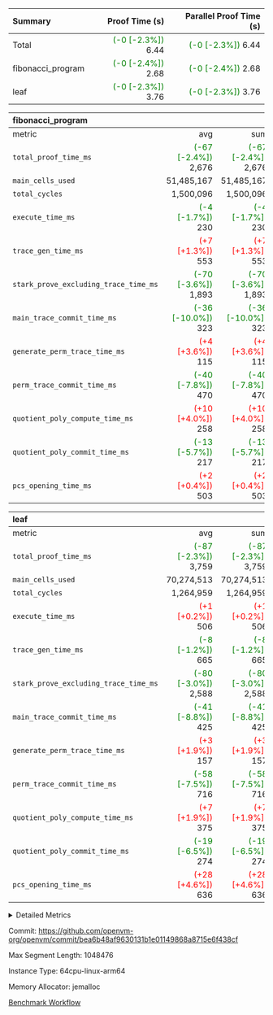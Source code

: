 | Summary | Proof Time (s) | Parallel Proof Time (s) |
|:---|---:|---:|
| Total | <span style='color: green'>(-0 [-2.3%])</span> 6.44 | <span style='color: green'>(-0 [-2.3%])</span> 6.44 |
| fibonacci_program | <span style='color: green'>(-0 [-2.4%])</span> 2.68 | <span style='color: green'>(-0 [-2.4%])</span> 2.68 |
| leaf | <span style='color: green'>(-0 [-2.3%])</span> 3.76 | <span style='color: green'>(-0 [-2.3%])</span> 3.76 |


| fibonacci_program |||||
|:---|---:|---:|---:|---:|
|metric|avg|sum|max|min|
| `total_proof_time_ms ` | <span style='color: green'>(-67 [-2.4%])</span> 2,676 | <span style='color: green'>(-67 [-2.4%])</span> 2,676 | <span style='color: green'>(-67 [-2.4%])</span> 2,676 | <span style='color: green'>(-67 [-2.4%])</span> 2,676 |
| `main_cells_used     ` |  51,485,167 |  51,485,167 |  51,485,167 |  51,485,167 |
| `total_cycles        ` |  1,500,096 |  1,500,096 |  1,500,096 |  1,500,096 |
| `execute_time_ms     ` | <span style='color: green'>(-4 [-1.7%])</span> 230 | <span style='color: green'>(-4 [-1.7%])</span> 230 | <span style='color: green'>(-4 [-1.7%])</span> 230 | <span style='color: green'>(-4 [-1.7%])</span> 230 |
| `trace_gen_time_ms   ` | <span style='color: red'>(+7 [+1.3%])</span> 553 | <span style='color: red'>(+7 [+1.3%])</span> 553 | <span style='color: red'>(+7 [+1.3%])</span> 553 | <span style='color: red'>(+7 [+1.3%])</span> 553 |
| `stark_prove_excluding_trace_time_ms` | <span style='color: green'>(-70 [-3.6%])</span> 1,893 | <span style='color: green'>(-70 [-3.6%])</span> 1,893 | <span style='color: green'>(-70 [-3.6%])</span> 1,893 | <span style='color: green'>(-70 [-3.6%])</span> 1,893 |
| `main_trace_commit_time_ms` | <span style='color: green'>(-36 [-10.0%])</span> 323 | <span style='color: green'>(-36 [-10.0%])</span> 323 | <span style='color: green'>(-36 [-10.0%])</span> 323 | <span style='color: green'>(-36 [-10.0%])</span> 323 |
| `generate_perm_trace_time_ms` | <span style='color: red'>(+4 [+3.6%])</span> 115 | <span style='color: red'>(+4 [+3.6%])</span> 115 | <span style='color: red'>(+4 [+3.6%])</span> 115 | <span style='color: red'>(+4 [+3.6%])</span> 115 |
| `perm_trace_commit_time_ms` | <span style='color: green'>(-40 [-7.8%])</span> 470 | <span style='color: green'>(-40 [-7.8%])</span> 470 | <span style='color: green'>(-40 [-7.8%])</span> 470 | <span style='color: green'>(-40 [-7.8%])</span> 470 |
| `quotient_poly_compute_time_ms` | <span style='color: red'>(+10 [+4.0%])</span> 258 | <span style='color: red'>(+10 [+4.0%])</span> 258 | <span style='color: red'>(+10 [+4.0%])</span> 258 | <span style='color: red'>(+10 [+4.0%])</span> 258 |
| `quotient_poly_commit_time_ms` | <span style='color: green'>(-13 [-5.7%])</span> 217 | <span style='color: green'>(-13 [-5.7%])</span> 217 | <span style='color: green'>(-13 [-5.7%])</span> 217 | <span style='color: green'>(-13 [-5.7%])</span> 217 |
| `pcs_opening_time_ms ` | <span style='color: red'>(+2 [+0.4%])</span> 503 | <span style='color: red'>(+2 [+0.4%])</span> 503 | <span style='color: red'>(+2 [+0.4%])</span> 503 | <span style='color: red'>(+2 [+0.4%])</span> 503 |

| leaf |||||
|:---|---:|---:|---:|---:|
|metric|avg|sum|max|min|
| `total_proof_time_ms ` | <span style='color: green'>(-87 [-2.3%])</span> 3,759 | <span style='color: green'>(-87 [-2.3%])</span> 3,759 | <span style='color: green'>(-87 [-2.3%])</span> 3,759 | <span style='color: green'>(-87 [-2.3%])</span> 3,759 |
| `main_cells_used     ` |  70,274,513 |  70,274,513 |  70,274,513 |  70,274,513 |
| `total_cycles        ` |  1,264,959 |  1,264,959 |  1,264,959 |  1,264,959 |
| `execute_time_ms     ` | <span style='color: red'>(+1 [+0.2%])</span> 506 | <span style='color: red'>(+1 [+0.2%])</span> 506 | <span style='color: red'>(+1 [+0.2%])</span> 506 | <span style='color: red'>(+1 [+0.2%])</span> 506 |
| `trace_gen_time_ms   ` | <span style='color: green'>(-8 [-1.2%])</span> 665 | <span style='color: green'>(-8 [-1.2%])</span> 665 | <span style='color: green'>(-8 [-1.2%])</span> 665 | <span style='color: green'>(-8 [-1.2%])</span> 665 |
| `stark_prove_excluding_trace_time_ms` | <span style='color: green'>(-80 [-3.0%])</span> 2,588 | <span style='color: green'>(-80 [-3.0%])</span> 2,588 | <span style='color: green'>(-80 [-3.0%])</span> 2,588 | <span style='color: green'>(-80 [-3.0%])</span> 2,588 |
| `main_trace_commit_time_ms` | <span style='color: green'>(-41 [-8.8%])</span> 425 | <span style='color: green'>(-41 [-8.8%])</span> 425 | <span style='color: green'>(-41 [-8.8%])</span> 425 | <span style='color: green'>(-41 [-8.8%])</span> 425 |
| `generate_perm_trace_time_ms` | <span style='color: red'>(+3 [+1.9%])</span> 157 | <span style='color: red'>(+3 [+1.9%])</span> 157 | <span style='color: red'>(+3 [+1.9%])</span> 157 | <span style='color: red'>(+3 [+1.9%])</span> 157 |
| `perm_trace_commit_time_ms` | <span style='color: green'>(-58 [-7.5%])</span> 716 | <span style='color: green'>(-58 [-7.5%])</span> 716 | <span style='color: green'>(-58 [-7.5%])</span> 716 | <span style='color: green'>(-58 [-7.5%])</span> 716 |
| `quotient_poly_compute_time_ms` | <span style='color: red'>(+7 [+1.9%])</span> 375 | <span style='color: red'>(+7 [+1.9%])</span> 375 | <span style='color: red'>(+7 [+1.9%])</span> 375 | <span style='color: red'>(+7 [+1.9%])</span> 375 |
| `quotient_poly_commit_time_ms` | <span style='color: green'>(-19 [-6.5%])</span> 274 | <span style='color: green'>(-19 [-6.5%])</span> 274 | <span style='color: green'>(-19 [-6.5%])</span> 274 | <span style='color: green'>(-19 [-6.5%])</span> 274 |
| `pcs_opening_time_ms ` | <span style='color: red'>(+28 [+4.6%])</span> 636 | <span style='color: red'>(+28 [+4.6%])</span> 636 | <span style='color: red'>(+28 [+4.6%])</span> 636 | <span style='color: red'>(+28 [+4.6%])</span> 636 |



<details>
<summary>Detailed Metrics</summary>

| group | num_segments | keygen_time_ms | commit_exe_time_ms |
| --- | --- | --- | --- |
| fibonacci_program | 1 | 244 | 4 | 

| group | air_name | quotient_deg | interactions | constraints |
| --- | --- | --- | --- | --- |
| fibonacci_program | AccessAdapterAir<16> | 2 | 5 | 12 | 
| fibonacci_program | AccessAdapterAir<2> | 2 | 5 | 12 | 
| fibonacci_program | AccessAdapterAir<32> | 2 | 5 | 12 | 
| fibonacci_program | AccessAdapterAir<4> | 2 | 5 | 12 | 
| fibonacci_program | AccessAdapterAir<64> | 2 | 5 | 12 | 
| fibonacci_program | AccessAdapterAir<8> | 2 | 5 | 12 | 
| fibonacci_program | BitwiseOperationLookupAir<8> | 2 | 2 | 4 | 
| fibonacci_program | MemoryMerkleAir<8> | 2 | 4 | 39 | 
| fibonacci_program | PersistentBoundaryAir<8> | 2 | 3 | 6 | 
| fibonacci_program | PhantomAir | 2 | 3 | 5 | 
| fibonacci_program | Poseidon2PeripheryAir<BabyBearParameters>, 1> | 2 | 1 | 286 | 
| fibonacci_program | ProgramAir | 1 | 1 | 4 | 
| fibonacci_program | RangeTupleCheckerAir<2> | 1 | 1 | 4 | 
| fibonacci_program | Rv32HintStoreAir | 2 | 18 | 28 | 
| fibonacci_program | VariableRangeCheckerAir | 1 | 1 | 4 | 
| fibonacci_program | VmAirWrapper<Rv32BaseAluAdapterAir, BaseAluCoreAir<4, 8> | 2 | 20 | 37 | 
| fibonacci_program | VmAirWrapper<Rv32BaseAluAdapterAir, LessThanCoreAir<4, 8> | 2 | 18 | 40 | 
| fibonacci_program | VmAirWrapper<Rv32BaseAluAdapterAir, ShiftCoreAir<4, 8> | 2 | 24 | 91 | 
| fibonacci_program | VmAirWrapper<Rv32BranchAdapterAir, BranchEqualCoreAir<4> | 2 | 11 | 20 | 
| fibonacci_program | VmAirWrapper<Rv32BranchAdapterAir, BranchLessThanCoreAir<4, 8> | 2 | 13 | 35 | 
| fibonacci_program | VmAirWrapper<Rv32CondRdWriteAdapterAir, Rv32JalLuiCoreAir> | 2 | 10 | 18 | 
| fibonacci_program | VmAirWrapper<Rv32JalrAdapterAir, Rv32JalrCoreAir> | 2 | 16 | 20 | 
| fibonacci_program | VmAirWrapper<Rv32LoadStoreAdapterAir, LoadSignExtendCoreAir<4, 8> | 2 | 18 | 33 | 
| fibonacci_program | VmAirWrapper<Rv32LoadStoreAdapterAir, LoadStoreCoreAir<4> | 2 | 17 | 40 | 
| fibonacci_program | VmAirWrapper<Rv32MultAdapterAir, DivRemCoreAir<4, 8> | 2 | 25 | 84 | 
| fibonacci_program | VmAirWrapper<Rv32MultAdapterAir, MulHCoreAir<4, 8> | 2 | 24 | 31 | 
| fibonacci_program | VmAirWrapper<Rv32MultAdapterAir, MultiplicationCoreAir<4, 8> | 2 | 19 | 19 | 
| fibonacci_program | VmAirWrapper<Rv32RdWriteAdapterAir, Rv32AuipcCoreAir> | 2 | 12 | 14 | 
| fibonacci_program | VmConnectorAir | 2 | 5 | 10 | 
| leaf | AccessAdapterAir<2> | 2 | 5 | 12 | 
| leaf | AccessAdapterAir<4> | 2 | 5 | 12 | 
| leaf | AccessAdapterAir<8> | 2 | 5 | 12 | 
| leaf | FriReducedOpeningAir | 2 | 39 | 71 | 
| leaf | JalRangeCheckAir | 2 | 9 | 14 | 
| leaf | NativePoseidon2Air<BabyBearParameters>, 1> | 2 | 136 | 572 | 
| leaf | PhantomAir | 2 | 3 | 5 | 
| leaf | ProgramAir | 1 | 1 | 4 | 
| leaf | VariableRangeCheckerAir | 1 | 1 | 4 | 
| leaf | VmAirWrapper<AluNativeAdapterAir, FieldArithmeticCoreAir> | 2 | 15 | 27 | 
| leaf | VmAirWrapper<BranchNativeAdapterAir, BranchEqualCoreAir<1> | 2 | 11 | 25 | 
| leaf | VmAirWrapper<NativeAdapterAir<2, 0>, PublicValuesCoreAir> | 2 | 11 | 30 | 
| leaf | VmAirWrapper<NativeLoadStoreAdapterAir<1>, NativeLoadStoreCoreAir<1> | 2 | 15 | 20 | 
| leaf | VmAirWrapper<NativeLoadStoreAdapterAir<4>, NativeLoadStoreCoreAir<4> | 2 | 15 | 20 | 
| leaf | VmAirWrapper<NativeVectorizedAdapterAir<4>, FieldExtensionCoreAir> | 2 | 15 | 27 | 
| leaf | VmConnectorAir | 2 | 5 | 10 | 
| leaf | VolatileBoundaryAir | 2 | 4 | 17 | 

| group | air_name | idx | rows | prep_cols | perm_cols | main_cols | cells |
| --- | --- | --- | --- | --- | --- | --- | --- |
| leaf | AccessAdapterAir<2> | 0 | 262,144 |  | 16 | 11 | 7,077,888 | 
| leaf | AccessAdapterAir<4> | 0 | 131,072 |  | 16 | 13 | 3,801,088 | 
| leaf | AccessAdapterAir<8> | 0 | 4,096 |  | 16 | 17 | 135,168 | 
| leaf | FriReducedOpeningAir | 0 | 524,288 |  | 84 | 27 | 58,195,968 | 
| leaf | JalRangeCheckAir | 0 | 65,536 |  | 28 | 12 | 2,621,440 | 
| leaf | NativePoseidon2Air<BabyBearParameters>, 1> | 0 | 65,536 |  | 312 | 398 | 46,530,560 | 
| leaf | PhantomAir | 0 | 32,768 |  | 12 | 6 | 589,824 | 
| leaf | ProgramAir | 0 | 131,072 |  | 8 | 10 | 2,359,296 | 
| leaf | VariableRangeCheckerAir | 0 | 262,144 | 2 | 8 | 1 | 2,359,296 | 
| leaf | VmAirWrapper<AluNativeAdapterAir, FieldArithmeticCoreAir> | 0 | 1,048,576 |  | 36 | 29 | 68,157,440 | 
| leaf | VmAirWrapper<BranchNativeAdapterAir, BranchEqualCoreAir<1> | 0 | 131,072 |  | 28 | 23 | 6,684,672 | 
| leaf | VmAirWrapper<NativeAdapterAir<2, 0>, PublicValuesCoreAir> | 0 | 64 |  | 28 | 27 | 3,520 | 
| leaf | VmAirWrapper<NativeLoadStoreAdapterAir<1>, NativeLoadStoreCoreAir<1> | 0 | 524,288 |  | 40 | 21 | 31,981,568 | 
| leaf | VmAirWrapper<NativeLoadStoreAdapterAir<4>, NativeLoadStoreCoreAir<4> | 0 | 131,072 |  | 40 | 27 | 8,781,824 | 
| leaf | VmAirWrapper<NativeVectorizedAdapterAir<4>, FieldExtensionCoreAir> | 0 | 131,072 |  | 36 | 38 | 9,699,328 | 
| leaf | VmConnectorAir | 0 | 2 | 1 | 16 | 5 | 42 | 
| leaf | VolatileBoundaryAir | 0 | 131,072 |  | 12 | 11 | 3,014,656 | 

| group | air_name | segment | rows | prep_cols | perm_cols | main_cols | cells |
| --- | --- | --- | --- | --- | --- | --- | --- |
| fibonacci_program | AccessAdapterAir<8> | 0 | 32 |  | 16 | 17 | 1,056 | 
| fibonacci_program | BitwiseOperationLookupAir<8> | 0 | 65,536 | 3 | 8 | 2 | 655,360 | 
| fibonacci_program | MemoryMerkleAir<8> | 0 | 256 |  | 16 | 32 | 12,288 | 
| fibonacci_program | PersistentBoundaryAir<8> | 0 | 32 |  | 12 | 20 | 1,024 | 
| fibonacci_program | PhantomAir | 0 | 1 |  | 12 | 6 | 18 | 
| fibonacci_program | Poseidon2PeripheryAir<BabyBearParameters>, 1> | 0 | 256 |  | 8 | 300 | 78,848 | 
| fibonacci_program | ProgramAir | 0 | 4,096 |  | 8 | 10 | 73,728 | 
| fibonacci_program | RangeTupleCheckerAir<2> | 0 | 524,288 | 2 | 8 | 1 | 4,718,592 | 
| fibonacci_program | Rv32HintStoreAir | 0 | 4 |  | 44 | 32 | 304 | 
| fibonacci_program | VariableRangeCheckerAir | 0 | 262,144 | 2 | 8 | 1 | 2,359,296 | 
| fibonacci_program | VmAirWrapper<Rv32BaseAluAdapterAir, BaseAluCoreAir<4, 8> | 0 | 1,048,576 |  | 52 | 36 | 92,274,688 | 
| fibonacci_program | VmAirWrapper<Rv32BaseAluAdapterAir, LessThanCoreAir<4, 8> | 0 | 524,288 |  | 40 | 37 | 40,370,176 | 
| fibonacci_program | VmAirWrapper<Rv32BranchAdapterAir, BranchEqualCoreAir<4> | 0 | 262,144 |  | 28 | 26 | 14,155,776 | 
| fibonacci_program | VmAirWrapper<Rv32BranchAdapterAir, BranchLessThanCoreAir<4, 8> | 0 | 8 |  | 32 | 32 | 512 | 
| fibonacci_program | VmAirWrapper<Rv32CondRdWriteAdapterAir, Rv32JalLuiCoreAir> | 0 | 131,072 |  | 28 | 18 | 6,029,312 | 
| fibonacci_program | VmAirWrapper<Rv32JalrAdapterAir, Rv32JalrCoreAir> | 0 | 16 |  | 36 | 28 | 1,024 | 
| fibonacci_program | VmAirWrapper<Rv32LoadStoreAdapterAir, LoadStoreCoreAir<4> | 0 | 16 |  | 52 | 41 | 1,488 | 
| fibonacci_program | VmAirWrapper<Rv32RdWriteAdapterAir, Rv32AuipcCoreAir> | 0 | 8 |  | 28 | 20 | 384 | 
| fibonacci_program | VmConnectorAir | 0 | 2 | 1 | 16 | 5 | 42 | 

| group | idx | trace_gen_time_ms | total_proof_time_ms | total_cycles | total_cells | stark_prove_excluding_trace_time_ms | quotient_poly_compute_time_ms | quotient_poly_commit_time_ms | perm_trace_commit_time_ms | pcs_opening_time_ms | main_trace_commit_time_ms | main_cells_used | generate_perm_trace_time_ms | execute_time_ms |
| --- | --- | --- | --- | --- | --- | --- | --- | --- | --- | --- | --- | --- | --- | --- |
| leaf | 0 | 665 | 3,759 | 1,264,959 | 251,993,578 | 2,588 | 375 | 274 | 716 | 636 | 425 | 70,274,513 | 157 | 506 | 

| group | idx | trace_height_constraint | weighted_sum | threshold |
| --- | --- | --- | --- | --- |
| leaf | 0 | 0 | 5,439,620 | 2,013,265,921 | 
| leaf | 0 | 1 | 26,751,232 | 2,013,265,921 | 
| leaf | 0 | 2 | 2,719,810 | 2,013,265,921 | 
| leaf | 0 | 3 | 26,484,996 | 2,013,265,921 | 
| leaf | 0 | 4 | 131,072 | 2,013,265,921 | 
| leaf | 0 | 5 | 61,919,946 | 2,013,265,921 | 

| group | segment | trace_gen_time_ms | total_proof_time_ms | total_cycles | total_cells | stark_prove_excluding_trace_time_ms | quotient_poly_compute_time_ms | quotient_poly_commit_time_ms | perm_trace_commit_time_ms | pcs_opening_time_ms | main_trace_commit_time_ms | main_cells_used | generate_perm_trace_time_ms | execute_time_ms |
| --- | --- | --- | --- | --- | --- | --- | --- | --- | --- | --- | --- | --- | --- | --- |
| fibonacci_program | 0 | 553 | 2,676 | 1,500,096 | 160,733,916 | 1,893 | 258 | 217 | 470 | 503 | 323 | 51,485,167 | 115 | 230 | 

| group | segment | trace_height_constraint | weighted_sum | threshold |
| --- | --- | --- | --- | --- |
| fibonacci_program | 0 | 0 | 3,932,270 | 2,013,265,921 | 
| fibonacci_program | 0 | 1 | 10,748,264 | 2,013,265,921 | 
| fibonacci_program | 0 | 2 | 1,966,135 | 2,013,265,921 | 
| fibonacci_program | 0 | 3 | 10,748,300 | 2,013,265,921 | 
| fibonacci_program | 0 | 4 | 800 | 2,013,265,921 | 
| fibonacci_program | 0 | 5 | 288 | 2,013,265,921 | 
| fibonacci_program | 0 | 6 | 7,209,044 | 2,013,265,921 | 
| fibonacci_program | 0 | 7 |  | 2,013,265,921 | 
| fibonacci_program | 0 | 8 | 35,526,957 | 2,013,265,921 | 

</details>


Commit: https://github.com/openvm-org/openvm/commit/bea6b48af9630131b1e01149868a8715e6f438cf

Max Segment Length: 1048476

Instance Type: 64cpu-linux-arm64

Memory Allocator: jemalloc

[Benchmark Workflow](https://github.com/openvm-org/openvm/actions/runs/13852218562)
